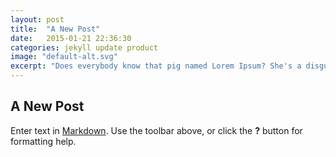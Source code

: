 ```yaml
---
layout: post
title:  "A New Post"
date:   2015-01-21 22:36:30
categories: jekyll update product
image: "default-alt.svg"
excerpt: "Does everybody know that pig named Lorem Ipsum? She's a disgusting pig, right?"
---
```

## A New Post

Enter text in [Markdown](http://daringfireball.net/projects/markdown/). Use the toolbar above, or click the **?** button for formatting help.
